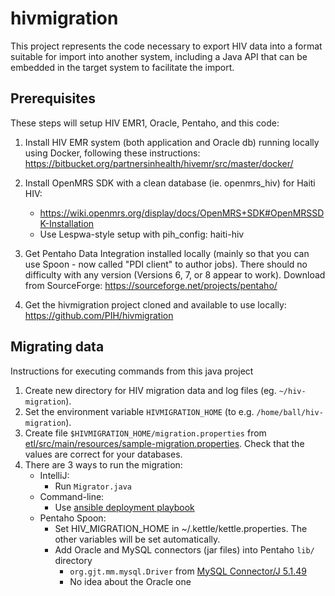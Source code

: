 hivmigration
============

This project represents the code necessary to export HIV data into a format suitable for import into another system,
including a Java API that can be embedded in the target system to facilitate the import.

## Prerequisites

These steps will setup HIV EMR1, Oracle, Pentaho, and this code: 

1. Install HIV EMR system (both application and Oracle db) running locally using Docker, following these instructions:
https://bitbucket.org/partnersinhealth/hivemr/src/master/docker/

2. Install OpenMRS SDK with a clean database (ie. openmrs_hiv) for Haiti HIV:
   - https://wiki.openmrs.org/display/docs/OpenMRS+SDK#OpenMRSSDK-Installation
   - Use Lespwa-style setup with pih_config: haiti-hiv

3. Get Pentaho Data Integration installed locally (mainly so that you can use Spoon - now called "PDI client" to author jobs).  There should no difficulty with any version (Versions 6, 7, or 8 appear to work).  Download from SourceForge:
https://sourceforge.net/projects/pentaho/

4. Get the hivmigration project cloned and available to use locally:
https://github.com/PIH/hivmigration


## Migrating data

Instructions for executing commands from this java project 

1. Create new directory for HIV migration data and log files (eg. `~/hiv-migration`).
2. Set the environment variable `HIVMIGRATION_HOME` (to e.g. `/home/ball/hiv-migration`).
3. Create file `$HIVMIGRATION_HOME/migration.properties` from
   [etl/src/main/resources/sample-migration.properties](https://github.com/PIH/hivmigration/blob/master/etl/src/main/resources/sample-migration.properties).
   Check that the values are correct for your databases.
4. There are 3 ways to run the migration:
   - IntelliJ:  
     - Run `Migrator.java`
   - Command-line:  
     - Use [ansible deployment playbook](https://bitbucket.org/partnersinhealth/deployment/src/master/playbooks/roles/hiv-migration/)
   - Pentaho Spoon: 
     - Set HIV_MIGRATION_HOME in ~/.kettle/kettle.properties.  The other variables will be set automatically.
     - Add Oracle and MySQL connectors (jar files) into Pentaho `lib/` directory
         - `org.gjt.mm.mysql.Driver` from [MySQL Connector/J 5.1.49](https://mvnrepository.com/artifact/mysql/mysql-connector-java/5.1.49)
         - No idea about the Oracle one
         





